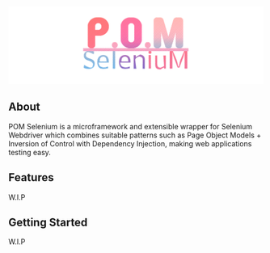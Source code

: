 ![POM-Logo](https://github.com/xStrato/POM.Selenium/blob/main/media/pom-selenium.png)
## About
POM Selenium is a microframework and extensible wrapper for Selenium Webdriver which combines suitable patterns such as Page Object Models + Inversion of Control with Dependency Injection, making web applications testing easy.
## Features
W.I.P
## Getting Started
W.I.P
##
